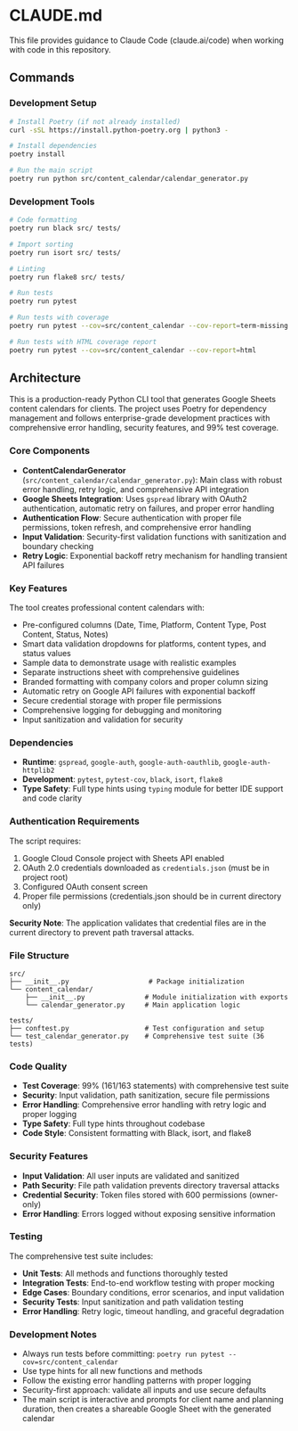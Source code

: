 # CLAUDE.md

This file provides guidance to Claude Code (claude.ai/code) when working with code in this repository.

## Commands

### Development Setup
```bash
# Install Poetry (if not already installed)
curl -sSL https://install.python-poetry.org | python3 -

# Install dependencies
poetry install

# Run the main script
poetry run python src/content_calendar/calendar_generator.py
```

### Development Tools
```bash
# Code formatting
poetry run black src/ tests/

# Import sorting
poetry run isort src/ tests/

# Linting
poetry run flake8 src/ tests/

# Run tests
poetry run pytest

# Run tests with coverage
poetry run pytest --cov=src/content_calendar --cov-report=term-missing

# Run tests with HTML coverage report
poetry run pytest --cov=src/content_calendar --cov-report=html
```

## Architecture

This is a production-ready Python CLI tool that generates Google Sheets content calendars for clients. The project uses Poetry for dependency management and follows enterprise-grade development practices with comprehensive error handling, security features, and 99% test coverage.

### Core Components

- **ContentCalendarGenerator** (`src/content_calendar/calendar_generator.py`): Main class with robust error handling, retry logic, and comprehensive API integration
- **Google Sheets Integration**: Uses `gspread` library with OAuth2 authentication, automatic retry on failures, and proper error handling
- **Authentication Flow**: Secure authentication with proper file permissions, token refresh, and comprehensive error handling
- **Input Validation**: Security-first validation functions with sanitization and boundary checking
- **Retry Logic**: Exponential backoff retry mechanism for handling transient API failures

### Key Features

The tool creates professional content calendars with:
- Pre-configured columns (Date, Time, Platform, Content Type, Post Content, Status, Notes)
- Smart data validation dropdowns for platforms, content types, and status values
- Sample data to demonstrate usage with realistic examples
- Separate instructions sheet with comprehensive guidelines
- Branded formatting with company colors and proper column sizing
- Automatic retry on Google API failures with exponential backoff
- Secure credential storage with proper file permissions
- Comprehensive logging for debugging and monitoring
- Input sanitization and validation for security

### Dependencies

- **Runtime**: `gspread`, `google-auth`, `google-auth-oauthlib`, `google-auth-httplib2`
- **Development**: `pytest`, `pytest-cov`, `black`, `isort`, `flake8`
- **Type Safety**: Full type hints using `typing` module for better IDE support and code clarity

### Authentication Requirements

The script requires:
1. Google Cloud Console project with Sheets API enabled
2. OAuth 2.0 credentials downloaded as `credentials.json` (must be in project root)
3. Configured OAuth consent screen
4. Proper file permissions (credentials.json should be in current directory only)

**Security Note**: The application validates that credential files are in the current directory to prevent path traversal attacks.

### File Structure

```
src/
├── __init__.py                    # Package initialization
└── content_calendar/
    ├── __init__.py               # Module initialization with exports
    └── calendar_generator.py     # Main application logic

tests/
├── conftest.py                   # Test configuration and setup
└── test_calendar_generator.py    # Comprehensive test suite (36 tests)
```

### Code Quality

- **Test Coverage**: 99% (161/163 statements) with comprehensive test suite
- **Security**: Input validation, path sanitization, secure file permissions
- **Error Handling**: Comprehensive error handling with retry logic and proper logging
- **Type Safety**: Full type hints throughout codebase
- **Code Style**: Consistent formatting with Black, isort, and flake8

### Security Features

- **Input Validation**: All user inputs are validated and sanitized
- **Path Security**: File path validation prevents directory traversal attacks
- **Credential Security**: Token files stored with 600 permissions (owner-only)
- **Error Handling**: Errors logged without exposing sensitive information

### Testing

The comprehensive test suite includes:
- **Unit Tests**: All methods and functions thoroughly tested
- **Integration Tests**: End-to-end workflow testing with proper mocking
- **Edge Cases**: Boundary conditions, error scenarios, and input validation
- **Security Tests**: Input sanitization and path validation testing
- **Error Handling**: Retry logic, timeout handling, and graceful degradation

### Development Notes

- Always run tests before committing: `poetry run pytest --cov=src/content_calendar`
- Use type hints for all new functions and methods
- Follow the existing error handling patterns with proper logging
- Security-first approach: validate all inputs and use secure defaults
- The main script is interactive and prompts for client name and planning duration, then creates a shareable Google Sheet with the generated calendar